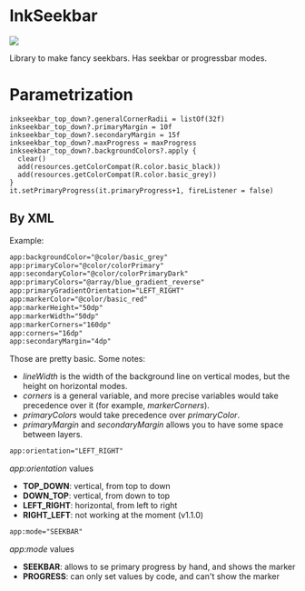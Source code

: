 # InkSeekbar

[![](https://jitpack.io/v/inlacou/InkSeekbar.svg)](https://jitpack.io/#inlacou/InkSeekbar)

Library to make fancy seekbars. Has seekbar or progressbar modes.

# Parametrization

```Kt
inkseekbar_top_down?.generalCornerRadii = listOf(32f)
inkseekbar_top_down?.primaryMargin = 10f
inkseekbar_top_down?.secondaryMargin = 15f
inkseekbar_top_down?.maxProgress = maxProgress
inkseekbar_top_down?.backgroundColors?.apply {
  clear()
  add(resources.getColorCompat(R.color.basic_black))
  add(resources.getColorCompat(R.color.basic_grey))
}
it.setPrimaryProgress(it.primaryProgress+1, fireListener = false)
```

## By XML

Example:

```XML
app:backgroundColor="@color/basic_grey"
app:primaryColor="@color/colorPrimary"
app:secondaryColor="@color/colorPrimaryDark"
app:primaryColors="@array/blue_gradient_reverse"
app:primaryGradientOrientation="LEFT_RIGHT"
app:markerColor="@color/basic_red"
app:markerHeight="50dp"
app:markerWidth="50dp"
app:markerCorners="160dp"
app:corners="16dp"
app:secondaryMargin="4dp"
```
Those are pretty basic. Some notes:
  - *lineWidth* is the width of the background line on vertical modes, but the height on horizontal modes.
  - *corners* is a general variable, and more precise variables would take precedence over it (for example, *markerCorners*).
  - *primaryColors* would take precedence over *primaryColor*.
  - *primaryMargin* and *secondaryMargin* allows you to have some space between layers.

```XML
app:orientation="LEFT_RIGHT"
```
*app:orientation* values
  - **TOP_DOWN**: vertical, from top to down
  - **DOWN_TOP**: vertical, from down to top
  - **LEFT_RIGHT**: horizontal, from left to right
  - **RIGHT_LEFT**: not working at the moment (v1.1.0)
  
```XML
app:mode="SEEKBAR"
``` 
*app:mode* values
  - **SEEKBAR**: allows to se primary progress by hand, and shows the marker
  - **PROGRESS**: can only set values by code, and can't show the marker
